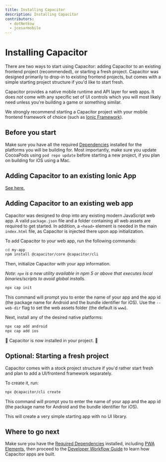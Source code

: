 ```yaml
---
title: Installing Capacitor
description: Installing Capacitor
contributors:
  - dotNetkow
  - jcesarmobile
---
```


# Installing Capacitor

There are two ways to start using Capacitor: adding Capacitor to an existing frontend project (recommended), or starting a fresh project. Capacitor was designed primarily to drop-in to existing frontend projects, but comes with a simple starting project structure if you'd like to start fresh.

Capacitor provides a native mobile runtime and API layer for web apps. It does _not_ come with any specific set of UI controls which you will most likely need unless you're building a game or something similar.

We strongly recommend starting a Capacitor project with your mobile frontend framework of choice (such as [Ionic Framework](https://ionicframework.com/)).

## Before you start

Make sure you have all the required [Dependencies](/docs/getting-started/dependencies) installed for the platforms you will be building for. Most importantly,
make sure you update CocoaPods using `pod repo update` before starting a new project, if you plan on building for iOS using a Mac.

## Adding Capacitor to an existing Ionic App

[See here.](/docs/getting-started/with-ionic)

## Adding Capacitor to an existing web app

Capacitor was designed to drop into any existing modern JavaScript web app. A valid `package.json` file and a folder containing all web assets are required to get started. In addition, a `<head>` element is needed in the main `index.html` file, as Capacitor is injected there upon app initialization.

To add Capacitor to your web app, run the following commands:

```bash
cd my-app
npm install @capacitor/core @capacitor/cli
```

Then, initialize Capacitor with your app information.

*Note: `npx` is a new utility available in npm 5 or above that executes local binaries/scripts to avoid global installs.*

```bash
npx cap init
```

This command will prompt you to enter the name of your app and the app id (the package name for Android and the bundle identifier for iOS). Use the `--web-dir` flag to set the web assets folder (the default is `www`).

Next, install any of the desired native platforms:

```bash
npx cap add android
npx cap add ios
```

🎉 Capacitor is now installed in your project. 🎉

## Optional: Starting a fresh project

Capacitor comes with a stock project structure if you'd rather start fresh and plan to add a UI/frontend framework separately.

To create it, run:

```bash
npx @capacitor/cli create
```

This command will prompt you to enter the name of your app and the app id (the package name for Android and the bundle identifier for iOS).

This will create a very simple starting app with no UI library.

## Where to go next

Make sure you have the [Required Dependencies](/docs/getting-started/dependencies) installed, including [PWA Elements](/docs/web/pwa-elements), then proceed to the
[Developer Workflow Guide](/docs/basics/workflow) to learn how Capacitor apps are built.
